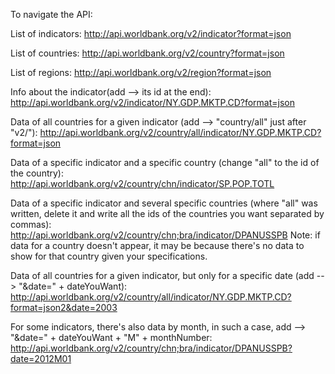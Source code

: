 To navigate the API:

List of indicators:
http://api.worldbank.org/v2/indicator?format=json

List of countries:
http://api.worldbank.org/v2/country?format=json

List of regions:
http://api.worldbank.org/v2/region?format=json

Info about the indicator(add --> its id at the end):
http://api.worldbank.org/v2/indicator/NY.GDP.MKTP.CD?format=json

Data of all countries for a given indicator (add --> "country/all" just after "v2/"):
http://api.worldbank.org/v2/country/all/indicator/NY.GDP.MKTP.CD?format=json

Data of a specific indicator and a specific country (change "all" to the id of the country):
http://api.worldbank.org/v2/country/chn/indicator/SP.POP.TOTL

Data of a specific indicator and several specific countries (where "all" was written, delete it and write all the ids of the countries you want separated by commas):
http://api.worldbank.org/v2/country/chn;bra/indicator/DPANUSSPB
Note: if data for a country doesn't appear, it may be because there's no data to show for that country given your specifications.

Data of all countries for a given indicator, but only for a specific date (add --> "&date=" + dateYouWant):
http://api.worldbank.org/v2/country/all/indicator/NY.GDP.MKTP.CD?format=json2&date=2003

For some indicators, there's also data by month, in such a case, add --> "&date=" + dateYouWant + "M" + monthNumber:
http://api.worldbank.org/v2/country/chn;bra/indicator/DPANUSSPB?date=2012M01